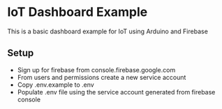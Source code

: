# IoT Dashboard Example

This is a basic dashboard example for IoT using Arduino and Firebase

## Setup

- Sign up for firebase from console.firebase.google.com
- From users and permissions create a new service account
- Copy .env.example to .env
- Populate .env file using the service account generated from firebase console
